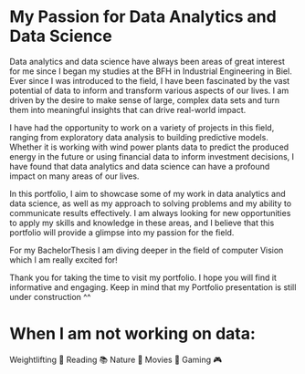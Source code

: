 # My Passion for Data Analytics and Data Science
Data analytics and data science have always been areas of great interest for me since I began my studies at the BFH in Industrial Engineering in Biel. Ever since I was introduced to the field, I have been fascinated by the vast potential of data to inform and transform various aspects of our lives. I am driven by the desire to make sense of large, complex data sets and turn them into meaningful insights that can drive real-world impact.

I have had the opportunity to work on a variety of projects in this field, ranging from exploratory data analysis to building predictive models. Whether it is working with wind power plants data to predict the produced energy in the future or using financial data to inform investment decisions, I have found that data analytics and data science can have a profound impact on many areas of our lives.

In this portfolio, I aim to showcase some of my work in data analytics and data science, as well as my approach to solving problems and my ability to communicate results effectively. I am always looking for new opportunities to apply my skills and knowledge in these areas, and I believe that this portfolio will provide a glimpse into my passion for the field.

For my BachelorThesis I am diving deeper in the field of computer Vision which I am really excited for!

Thank you for taking the time to visit my portfolio. I hope you will find it informative and engaging. 
Keep in mind that my Portfolio presentation is still under construction ^^

# When I am not working on data: 
Weightlifting 💪
Reading 📚
Nature 🌳
Movies 🎥
Gaming 🎮






